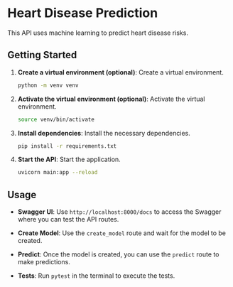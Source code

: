 # Heart Disease Prediction

This API uses machine learning to predict heart disease risks. 

## Getting Started

1. **Create a virtual environment (optional)**: Create a virtual environment.
    ```bash
    python -m venv venv
    ```

2. **Activate the virtual environment (optional)**: Activate the virtual environment.
    ```bash
    source venv/bin/activate
    ```

3. **Install dependencies**: Install the necessary dependencies.
    ```bash
    pip install -r requirements.txt
    ```

4. **Start the API**: Start the application.
    ```bash
    uvicorn main:app --reload
    ```

## Usage

- **Swagger UI**: Use `http://localhost:8000/docs` to access the Swagger where you can test the API routes.

- **Create Model**: Use the `create_model` route and wait for the model to be created.

- **Predict**: Once the model is created, you can use the `predict` route to make predictions.

- **Tests**: Run `pytest` in the terminal to execute the tests.
